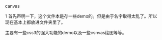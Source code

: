 canvas

1 首先<span style="background:yellow:">声明</span>一下，这个文件本是存一些demo的。但是由于名字取得太乱了。所以现在基本上都放进文件夹里了。

  主要有一些css3的强大功能的demo以及一些csnvas绘图等等。
